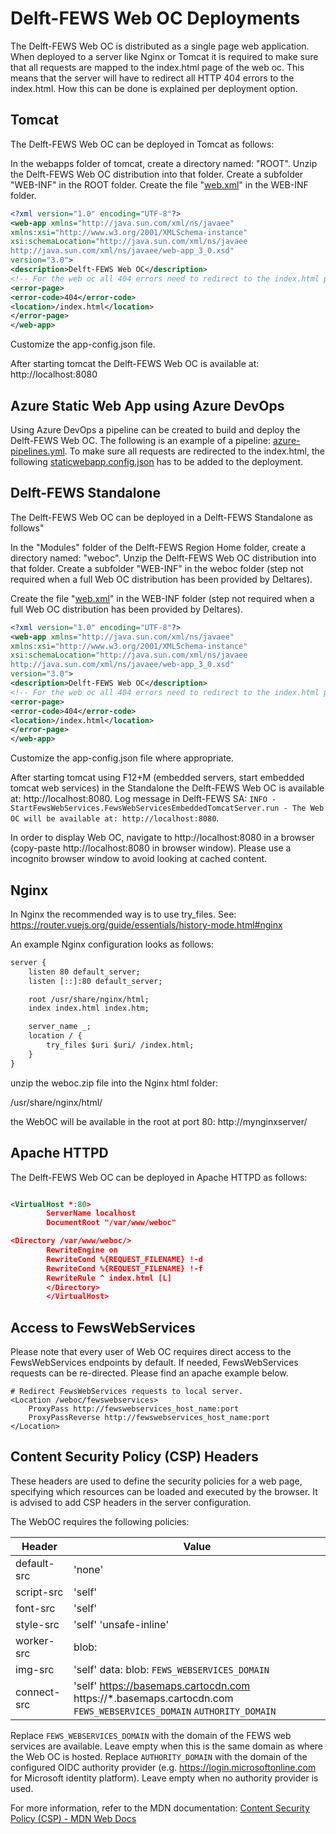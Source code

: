 # Delft-FEWS Web OC Deployments

The Delft-FEWS Web OC is distributed as a single page web application.
When deployed to a server like Nginx or Tomcat it is required to make sure that all requests are mapped to the index.html page of the web oc.
This means that the server will have to redirect all HTTP 404 errors to the index.html. How this can be done is explained per deployment option.

## Tomcat

The Delft-FEWS Web OC can be deployed in Tomcat as follows:

In the webapps folder of tomcat, create a directory named: "ROOT".
Unzip the Delft-FEWS Web OC distribution into that folder.
Create a subfolder "WEB-INF" in the ROOT folder.
Create the file "[web.xml](tomcat/ROOT/WEB-INF/web.xml)" in the WEB-INF folder.

```xml
<?xml version="1.0" encoding="UTF-8"?>
<web-app xmlns="http://java.sun.com/xml/ns/javaee"
xmlns:xsi="http://www.w3.org/2001/XMLSchema-instance"
xsi:schemaLocation="http://java.sun.com/xml/ns/javaee
http://java.sun.com/xml/ns/javaee/web-app_3_0.xsd"
version="3.0">
<description>Delft-FEWS Web OC</description>
<!-- For the web oc all 404 errors need to redirect to the index.html page. -->
<error-page>
<error-code>404</error-code>
<location>/index.html</location>
</error-page>
</web-app>
```

Customize the app-config.json file.

After starting tomcat the Delft-FEWS Web OC is available at: http://localhost:8080

## Azure Static Web App using Azure DevOps

Using Azure DevOps a pipeline can be created to build and deploy the Delft-FEWS Web OC.
The following is an example of a pipeline: [azure-pipelines.yml](azure/azure-pipelines.yml).
To make sure all requests are redirected to the index.html, the following [staticwebapp.config.json](azure/staticwebapp.config.json) has to be added to the deployment.

## Delft-FEWS Standalone

The Delft-FEWS Web OC can be deployed in a Delft-FEWS Standalone as follows"

In the "Modules" folder of the Delft-FEWS Region Home folder, create a directory named: "weboc".
Unzip the Delft-FEWS Web OC distribution into that folder.
Create a subfolder "WEB-INF" in the weboc folder (step not required when a full Web OC distribution has been provided by Deltares).

Create the file "[web.xml](delftfews-sa/Modules/weboc/WEB-INF/web.xml)" in the WEB-INF folder (step not required when a full Web OC distribution has been provided by Deltares).

```xml
<?xml version="1.0" encoding="UTF-8"?>
<web-app xmlns="http://java.sun.com/xml/ns/javaee"
xmlns:xsi="http://www.w3.org/2001/XMLSchema-instance"
xsi:schemaLocation="http://java.sun.com/xml/ns/javaee
http://java.sun.com/xml/ns/javaee/web-app_3_0.xsd"
version="3.0">
<description>Delft-FEWS Web OC</description>
<!-- For the web oc all 404 errors need to redirect to the index.html page. -->
<error-page>
<error-code>404</error-code>
<location>/index.html</location>
</error-page>
</web-app>
```

Customize the app-config.json file where appropriate.

After starting tomcat using F12+M (embedded servers, start embedded tomcat web services) in the Standalone the Delft-FEWS Web OC is available at: http://localhost:8080. Log message in Delft-FEWS SA: 
`INFO - StartFewsWebServices.FewsWebServicesEmbeddedTomcatServer.run - The Web OC will be available at: http://localhost:8080`.

In order to display Web OC, navigate to http://localhost:8080 in a browser (copy-paste http://localhost:8080 in browser window). Please use a incognito browser window to avoid looking at cached content.  

## Nginx

In Nginx the recommended way is to use try_files. See: https://router.vuejs.org/guide/essentials/history-mode.html#nginx

An example Nginx configuration looks as follows:

```xml
server {
    listen 80 default_server;
    listen [::]:80 default_server;

    root /usr/share/nginx/html;
    index index.html index.htm;

    server_name _;
    location / {
        try_files $uri $uri/ /index.html;
    }
}

```

unzip the weboc.zip file into the Nginx html folder:

/usr/share/nginx/html/

the WebOC will be available in the root at port 80: http://mynginxserver/

## Apache HTTPD

The Delft-FEWS Web OC can be deployed in Apache HTTPD as follows:

```xml

<VirtualHost *:80>
        ServerName localhost
        DocumentRoot "/var/www/weboc"

<Directory /var/www/weboc/>
        RewriteEngine on
        RewriteCond %{REQUEST_FILENAME} !-d
        RewriteCond %{REQUEST_FILENAME} !-f
        RewriteRule ^ index.html [L]
        </Directory>
        </VirtualHost>

```

## Access to FewsWebServices

Please note that every user of Web OC requires direct access to the FewsWebServices endpoints by default. If needed, FewsWebServices requests can be re-directed. Please find an apache example below.

```
# Redirect FewsWebServices requests to local server.
<Location /weboc/fewswebservices>
    ProxyPass http://fewswebservices_host_name:port
    ProxyPassReverse http://fewswebservices_host_name:port
</Location>

```

## Content Security Policy (CSP) Headers

These headers are used to define the security policies for a web page, 
specifying which resources can be loaded and executed by the browser.
It is advised to add CSP headers in the server configuration.

The WebOC requires the following policies:

| Header | Value |
| ------ | ----- |
| default-src | 'none'|
| script-src | 'self'|
| font-src | 'self'| |
| style-src | 'self' 'unsafe-inline'|
| worker-src | blob:|
| img-src | 'self' data: blob: `FEWS_WEBSERVICES_DOMAIN` |
| connect-src | 'self' https://basemaps.cartocdn.com https://*.basemaps.cartocdn.com `FEWS_WEBSERVICES_DOMAIN` `AUTHORITY_DOMAIN`|

Replace `FEWS_WEBSERVICES_DOMAIN` with the domain of the FEWS web services are available. Leave empty when this is the same domain as where the Web OC is hosted.
Replace `AUTHORITY_DOMAIN` with the domain of the configured OIDC authority provider (e.g. https://login.microsoftonline.com for Microsoft identity platform). Leave empty when no authority provider is used.

For more information, refer to the MDN documentation:
[Content Security Policy (CSP) - MDN Web Docs](https://developer.mozilla.org/en-US/docs/Web/HTTP/CSP)
 
